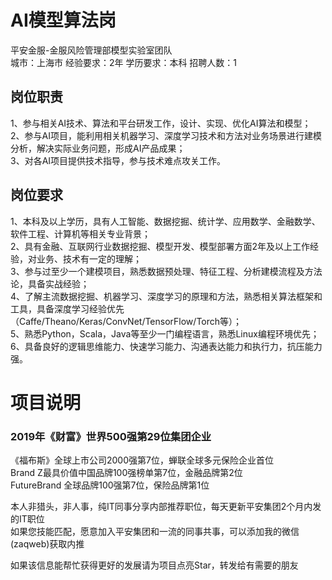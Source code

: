 # AI模型算法岗
平安金服-金服风险管理部模型实验室团队  
城市：上海市 经验要求：2年 学历要求：本科  招聘人数：1

## 岗位职责
1、参与相关AI技术、算法和平台研发工作，设计、实现、优化AI算法和模型；   
2、参与AI项目，能利用相关机器学习、深度学习技术和方法对业务场景进行建模分析，解决实际业务问题，形成AI产品成果；   
3、对各AI项目提供技术指导，参与技术难点攻关工作。

## 岗位要求
1、本科及以上学历，具有人工智能、数据挖掘、统计学、应用数学、金融数学、软件工程、计算机等相关专业背景；   
2、具有金融、互联网行业数据挖掘、模型开发、模型部署方面2年及以上工作经验，对业务、技术有一定的理解；   
3、参与过至少一个建模项目，熟悉数据预处理、特征工程、分析建模流程及方法论，具备实战经验；   
4、了解主流数据挖掘、机器学习、深度学习的原理和方法，熟悉相关算法框架和工具，具备深度学习经验优先（Caffe/Theano/Keras/ConvNet/TensorFlow/Torch等）；   
5、熟悉Python，Scala，Java等至少一门编程语言，熟悉Linux编程环境优先；   
6、具备良好的逻辑思维能力、快速学习能力、沟通表达能力和执行力，抗压能力强。

# 项目说明

### 2019年《财富》世界500强第29位集团企业
《福布斯》全球上市公司2000强第7位，蝉联全球多元保险企业首位  
Brand Z最具价值中国品牌100强榜单第7位，金融品牌第2位  
FutureBrand 全球品牌100强第7位，保险品牌第1位

本人非猎头，非人事，纯IT同事分享内部推荐职位，每天更新平安集团2个月内发的IT职位  
如果您技能匹配，愿意加入平安集团和一流的同事共事，可以添加我的微信(zaqweb)获取内推 

如果该信息能帮忙获得更好的发展请为项目点亮Star，转发给有需要的朋友




